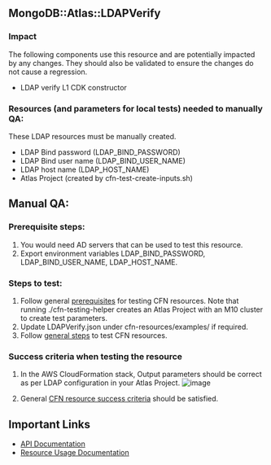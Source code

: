 ## MongoDB::Atlas::LDAPVerify

### Impact
The following components use this resource and are potentially impacted by any changes. They should also be validated to ensure the changes do not cause a regression.
- LDAP verify L1 CDK constructor


### Resources (and parameters for local tests) needed to manually QA:
These LDAP resources must be manually created.
- LDAP Bind password (LDAP_BIND_PASSWORD)
- LDAP Bind user name (LDAP_BIND_USER_NAME)
- LDAP host name (LDAP_HOST_NAME)
- Atlas Project (created by cfn-test-create-inputs.sh)

## Manual QA:

### Prerequisite steps:
1. You would need AD servers that can be used to test this resource.
2. Export environment variables LDAP_BIND_PASSWORD, LDAP_BIND_USER_NAME, LDAP_HOST_NAME.

### Steps to test:
1. Follow general [prerequisites](../../../TESTING.md.md#prerequisites) for testing CFN resources. Note that running ./cfn-testing-helper creates an Atlas Project with an M10 cluster to create test parameters.
2. Update LDAPVerify.json under cfn-resources/examples/ if required.
3. Follow [general steps](../../../TESTING.md.md#steps) to test CFN resources.

### Success criteria when testing the resource
1. In the AWS CloudFormation stack, Output parameters should be correct as per LDAP configuration in your Atlas Project.
   ![image](https://user-images.githubusercontent.com/122359335/227264049-b1e44366-553c-417a-b541-15589a636037.png)

2. General [CFN resource success criteria](../../../TESTING.md.md#success-criteria-when-testing-the-resource) should be satisfied.

## Important Links
- [API Documentation](https://www.mongodb.com/docs/atlas/reference/api/ldaps-configuration-request-verification/)
- [Resource Usage Documentation](https://www.mongodb.com/docs/atlas/security-ldaps/)